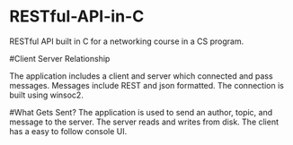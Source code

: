 # RESTful-API-in-C
RESTful API built in C for a networking course in a CS program. 

#Client Server Relationship

The application includes a client and server which connected and pass messages. Messages include REST and json formatted. The connection is built using winsoc2.

#What Gets Sent?
The application is used to send an author, topic, and message to the server. The server reads and writes from disk. The client has a easy to follow console UI. 
